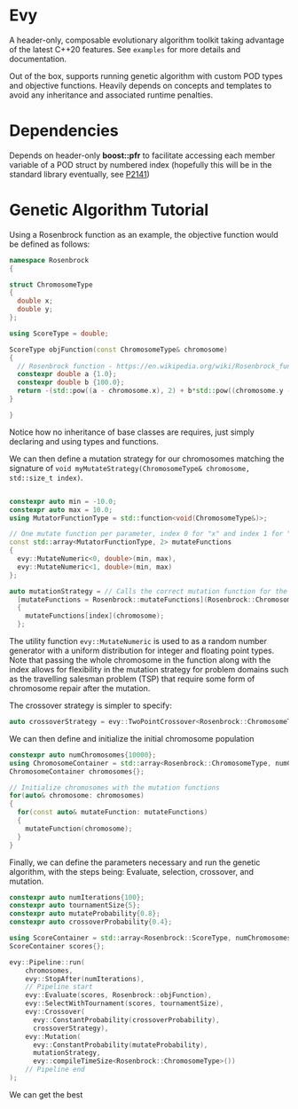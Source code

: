 # Evy

A header-only, composable evolutionary algorithm toolkit taking advantage of the latest C++20 features. See `examples` for more details and documentation.

Out of the box, supports running genetic algorithm with custom POD types and objective functions. Heavily depends on concepts and templates to avoid any inheritance and associated runtime penalties.

# Dependencies

Depends on header-only __boost::pfr__ to facilitate accessing each member variable of a POD struct by numbered index (hopefully this will be in the standard library eventually, see [P2141](https://www.open-std.org/jtc1/sc22/wg21/docs/papers/2020/p2141r0.html))

# Genetic Algorithm Tutorial

Using a Rosenbrock function as an example, the objective function would be defined as follows:

```C++
namespace Rosenbrock
{

struct ChromosomeType
{
  double x;
  double y;
};

using ScoreType = double;

ScoreType objFunction(const ChromosomeType& chromosome)
{
  // Rosenbrock function - https://en.wikipedia.org/wiki/Rosenbrock_function 
  constexpr double a {1.0};
  constexpr double b {100.0};
  return -(std::pow((a - chromosome.x), 2) + b*std::pow((chromosome.y - std::pow(chromosome.x, 2)), 2));
}

}
```

Notice how no inheritance of base classes are requires, just simply declaring and using types and functions.

We can then define a mutation strategy for our chromosomes matching the signature of `void myMutateStrategy(ChromosomeType& chromosome, std::size_t index)`.

```C++

constexpr auto min = -10.0;
constexpr auto max = 10.0;
using MutatorFunctionType = std::function<void(ChromosomeType&)>;

// One mutate function per parameter, index 0 for "x" and index 1 for "y"
const std::array<MutatorFunctionType, 2> mutateFunctions
{
  evy::MutateNumeric<0, double>(min, max),
  evy::MutateNumeric<1, double>(min, max)
};

auto mutationStrategy = // Calls the correct mutation function for the index selected
  [mutateFunctions = Rosenbrock::mutateFunctions](Rosenbrock::ChromosomeType& chromosome, std::size_t index)
  {
    mutateFunctions[index](chromosome);
  };
```

The utility function `evy::MutateNumeric` is used to as a random number generator with a uniform distribution for integer and floating point types. 
Note that passing the whole chromosome in the function along with the index allows for flexibility in the mutation strategy for problem domains such as the travelling salesman problem (TSP) that require some form of chromosome repair after the mutation.

The crossover strategy is simpler to specify:

```C++
auto crossoverStrategy = evy::TwoPointCrossover<Rosenbrock::ChromosomeType>{};
```

We can then define and initialize the initial chromosome population

```C++
constexpr auto numChromosomes{10000};
using ChromosomeContainer = std::array<Rosenbrock::ChromosomeType, numChromosomes>;
ChromosomeContainer chromosomes{};

// Initialize chromosomes with the mutation functions
for(auto& chromosome: chromosomes)
{
  for(const auto& mutateFunction: mutateFunctions)
  {
    mutateFunction(chromosome);
  }
}
```

Finally, we can define the parameters necessary and run the genetic algorithm, with the steps being: Evaluate, selection, crossover, and mutation.

```C++
constexpr auto numIterations{100};
constexpr auto tournamentSize{5};
constexpr auto mutateProbability{0.8};
constexpr auto crossoverProbability{0.4};

using ScoreContainer = std::array<Rosenbrock::ScoreType, numChromosomes>;
ScoreContainer scores{};

evy::Pipeline::run(
    chromosomes, 
    evy::StopAfter(numIterations),
    // Pipeline start
    evy::Evaluate(scores, Rosenbrock::objFunction),
    evy::SelectWithTournament(scores, tournamentSize),
    evy::Crossover(
      evy::ConstantProbability(crossoverProbability), 
      crossoverStrategy),
    evy::Mutation(
      evy::ConstantProbability(mutateProbability), 
      mutationStrategy,
      evy::compileTimeSize<Rosenbrock::ChromosomeType>())
    // Pipeline end
);
```

We can get the best 

